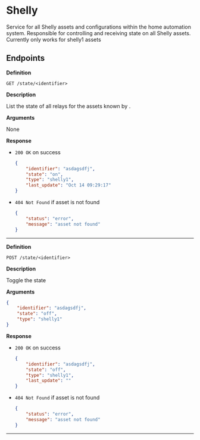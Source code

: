 # Shelly

Service for all Shelly assets and configurations within the home automation system. Responsible for controlling and receiving state on all Shelly assets.
Currently only works for shelly1 assets

## Endpoints

**Definition**

`GET /state/<identifier>`

**Description**

List the state of all relays for the assets known by <identifier>.

**Arguments**

None

**Response**

- `200 OK` on success

    ```json
    {
        "identifier": "asdagsdfj",
        "state": "on",
        "type": "shelly1",
        "last_update": "Oct 14 09:29:17"
    }
    ```

- `404 Not Found` if asset is not found

    ```json
    {
        "status": "error",
        "message": "asset not found"
    }
    ```

---

**Definition**

`POST /state/<identifier>`

**Description**

Toggle the state

**Arguments**

```json
{
    "identifier": "asdagsdfj",
    "state": "off",
    "type": "shelly1"
}
```


**Response**

- `200 OK` on success

    ```json
    {
        "identifier": "asdagsdfj",
        "state": "off",
        "type": "shelly1",
        "last_update": ""
    }
    ```

- `404 Not Found` if asset is not found

    ```json
    {
        "status": "error",
        "message": "asset not found"
    }
    ```

---
